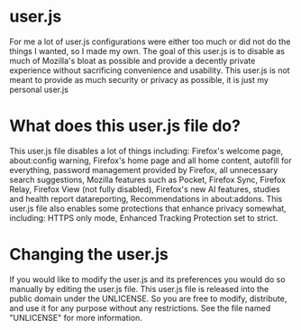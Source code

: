 # user.js
For me a lot of user.js configurations were either too much or did not do the things I wanted, so I made my own.
The goal of this user.js is to disable as much of Mozilla's bloat as possible and provide a decently private experience without sacrificing convenience and usability. 
This user.js is not meant to provide as much security or privacy as possible, it is just my personal user.js

# What does this user.js file do?
This user.js file disables a lot of things including: Firefox's welcome page, about:config warning, Firefox's home page and all home content, autofill for everything, password management provided by Firefox, all unnecessary search suggestions, Mozilla features such as Pocket, Firefox Sync, Firefox Relay, Firefox View (not fully disabled), Firefox's new AI features, studies and health report datareporting, Recommendations in about:addons.
This user.js file also enables some protections that enhance privacy somewhat, including: HTTPS only mode, Enhanced Tracking Protection set to strict.

# Changing the user.js
If you would like to modify the user.js and its preferences you would do so manually by editing the user.js file. This user.js file is released into the public domain under the UNLICENSE. So you are free to modify, distribute, and use it for any purpose without any restrictions. See the file named "UNLICENSE" for more information.
